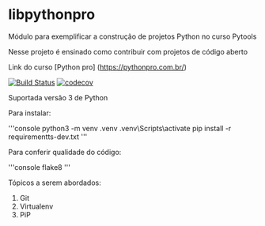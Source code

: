 # libpythonpro
Módulo para exemplificar a construção de projetos Python no curso Pytools

Nesse projeto é ensinado como contribuir com projetos de código aberto

Link do curso [Python pro] (https://pythonpro.com.br/)

[![Build Status](https://app.travis-ci.com/pytomeros/libpythonpro.svg?branch=main)](https://app.travis-ci.com/pytomeros/libpythonpro)
[![codecov](https://codecov.io/gh/juliana228/libpythonpro/branch/main/graph/badge.svg?token=CM9FS47DX3)](https://codecov.io/gh/juliana228/libpythonpro)

Suportada versão 3 de Python

Para instalar:

'''console
python3 -m venv .venv
.venv\Scripts\activate
pip install -r requirementts-dev.txt
'''

Para conferir qualidade do código:

'''console
flake8
'''

Tópicos a serem abordados:
1. Git
2. Virtualenv
3. PiP
